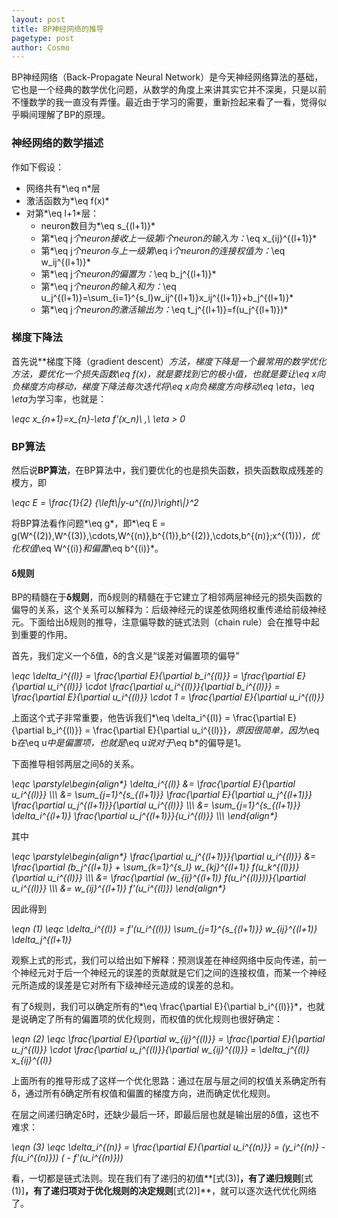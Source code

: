 ```yaml
---
layout: post
title: BP神经网络的推导
pagetype: post
author: Cosmo
---
```


BP神经网络（Back-Propagate Neural Network）是今天神经网络算法的基础，它也是一个经典的数学优化问题，从数学的角度上来讲其实它并不深奥，只是以前不懂数学的我一直没有弄懂。最近由于学习的需要，重新捡起来看了一看，觉得似乎瞬间理解了BP的原理。

### 神经网络的数学描述

作如下假设：

- 网络共有*\eq n*层
- 激活函数为*\eq f(x)*
- 对第*\eq l+1*层：
	- neuron数目为*\eq s_{(l+1)}*
	- 第*\eq j*个neuron接收上一级第i个neuron的输入为：*\eq x_{ij}^{(l+1)}*
	- 第*\eq j*个neuron与上一级第*\eq i*个neuron的连接权值为：*\eq w_ij^{(l+1)}*
	- 第*\eq j*个neuron的偏置为：*\eq b_j^{(l+1)}*
	- 第*\eq j*个neuron的输入和为：*\eq u_j^{(l+1)}=\sum_{i=1}^{s_l}w_ij^{(l+1)}x_ij^{(l+1)}+b_j^{(l+1)}*
	- 第*\eq j*个neuron的激活输出为：*\eq t_j^{(l+1)}=f(u_j^{(l+1)})*

### 梯度下降法

首先说**梯度下降（gradient descent）**方法，梯度下降是一个最常用的数学优化方法，要优化一个损失函数*\eq f(x)*，就是要找到它的极小值，也就是要让*\eq x*向负梯度方向移动，梯度下降法每次迭代将*\eq x*向负梯度方向移动*\eq \eta*，*\eq \eta*为学习率，也就是：

*\eqc x_{n+1}=x_{n}-\eta f'(x_n)\ ,\ \eta > 0*

### BP算法

然后说**BP算法**，在BP算法中，我们要优化的也是损失函数，损失函数取成残差的模方，即

*\eqc E = \frac{1}{2} {\left\\\|y-u^{(n)}\right\\\|}^2*

将BP算法看作问题*\eq g*，即*\eq E = g(W^{(2)},W^{(3)},\cdots,W^{(n)},b^{(1)},b^{(2)},\cdots,b^{(n)};x^{(1)})*，优化权值*\eq W^{(i)}*和偏置*\eq b^{(i)}*。

#### δ规则

BP的精髓在于**δ规则**，而δ规则的精髓在于它建立了相邻两层神经元的损失函数的偏导的关系，这个关系可以解释为：后级神经元的误差依网络权重传递给前级神经元。下面给出δ规则的推导，注意偏导数的链式法则（chain rule）会在推导中起到重要的作用。

首先，我们定义一个δ值，δ的含义是“误差对偏置项的偏导”

*\eqc \delta_i^{(l)} = \frac{\partial E}{\partial b_i^{(l)}} = \frac{\partial E}{\partial u_i^{(l)}} \cdot \frac{\partial u_i^{(l)}}{\partial b_i^{(l)}} = \frac{\partial E}{\partial u_i^{(l)}} \cdot 1 = \frac{\partial E}{\partial u_i^{(l)}}*

上面这个式子非常重要，他告诉我们*\eq \delta_i^{(l)} = \frac{\partial E}{\partial b_i^{(l)}} = \frac{\partial E}{\partial u_i^{(l)}}*，原因很简单，因为*\eq b*在*\eq u*中是偏置项，也就是*\eq u*说对于*\eq b*的偏导是1。

下面推导相邻两层之间δ的关系。

*\eqc \parstyle\begin{align\*} 
\delta_i^{(l)} &= \frac{\partial E}{\partial u_i^{(l)}} \\\\\\
&= \sum_{j=1}^{s_{(l+1)}} \frac{\partial E}{\partial u_j^{(l+1)}} \frac{\partial u_j^{(l+1)}}{\partial u_i^{(l)}} \\\\\\
&= \sum_{j=1}^{s_{(l+1)}} \delta_i^{(l+1)} \frac{\partial u_j^{(l+1)}}{u_i^{(l)}} \\\\\\
\end{align\*}*

其中

*\eqc \parstyle\begin{align\*}
\frac{\partial u_j^{(l+1)}}{\partial u_i^{(l)}} &= \frac{\partial (b_j^{(l+1)} + \sum_{k=1}^{s_l} w_{kj}^{(l+1)} f(u_k^{(l)})}{\partial u_i^{(l)}} \\\\\\
&= \frac{\partial (w_{ij}^{(l+1)} f(u_i^{(l)}))}{\partial u_i^{(l)}} \\\\\\
&= w_{ij}^{(l+1)} f'(u_i^{(l)}) 
\end{align\*}*

因此得到

*\eqn (1)* *\eqc \delta_i^{(l)} = f'(u_i^{(l)}) \sum_{j=1}^{s_{(l+1)}} w_{ij}^{(l+1)} \delta_j^{(l+1)}*

观察上式的形式，我们可以给出如下解释：预测误差在神经网络中反向传递，前一个神经元对于后一个神经元的误差的贡献就是它们之间的连接权值，而某一个神经元所造成的误差是它对所有下级神经元造成的误差的总和。

有了δ规则，我们可以确定所有的*\eq \frac{\partial E}{\partial b_i^{(l)}}*，也就是说确定了所有的偏置项的优化规则，而权值的优化规则也很好确定：

*\eqn (2)* *\eqc \frac{\partial E}{\partial w_{ij}^{(l)}} = \frac{\partial E}{\partial u_j^{(l)}} \cdot \frac{\partial u_j^{(l)}}{\partial w_{ij}^{(l)}} = \delta_j^{(l)} x_{ij}^{(l)}*

上面所有的推导形成了这样一个优化思路：通过在层与层之间的权值关系确定所有δ，通过所有δ确定所有权值和偏置的梯度方向，进而确定优化规则。

在层之间递归确定δ时，还缺少最后一环，即最后层也就是输出层的δ值，这也不难求：

*\eqn (3)* *\eqc \delta_i^{(n)} = \frac{\partial E}{\partial u_i^{(n)}} = (y_i^{(n)} - f(u_i^{(n)})) ( - f'(u_i^{(n)}))*

看，一切都是链式法则。现在我们有了递归的初值**[式(3)]**，有了递归规则**[式(1)]**，有了递归项对于优化规则的决定规则**[式(2)]**，就可以逐次迭代优化网络了。
